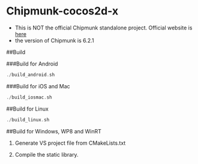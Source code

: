 Chipmunk-cocos2d-x
==================
- This is NOT the official Chipmunk standalone project. Official website
  is [here](https://chipmunk-physics.net)
- the version of Chipmunk is 6.2.1


##Build

###Build for Android
```cpp
./build_android.sh
```

###Build for iOS and Mac
```cpp
./build_iosmac.sh
```


##Build for Linux
```cpp
./build_linux.sh
```

##Build for Windows, WP8 and WinRT
1. Generate VS project file from CMakeLists.txt

2. Compile the static library.



